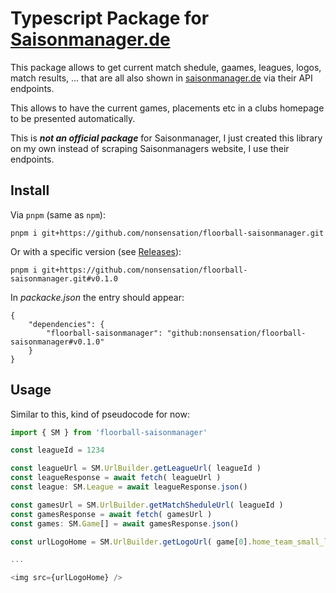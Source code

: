 # Typescript Package for [Saisonmanager.de](https://saisonmanager.de)

This package allows to get current match shedule, gaames, leagues, logos, match results, ...
that are all also shown in [saisonmanager.de](https://saisonmanager.de) via their API endpoints.

This allows to have the current games, placements etc in a clubs homepage to be presented automatically.

This is **_not an official package_** for Saisonmanager, I just created this library on my own instead of scraping Saisonmanagers website, I use their endpoints.

## Install

Via `pnpm` (same as `npm`):

```
pnpm i git+https://github.com/nonsensation/floorball-saisonmanager.git
```

Or with a specific version (see [Releases](https://github.com/nonsensation/floorball-saisonmanager/releases)):

```
pnpm i git+https://github.com/nonsensation/floorball-saisonmanager.git#v0.1.0
```

In _packacke.json_ the entry should appear:

```
{
	"dependencies": {
		"floorball-saisonmanager": "github:nonsensation/floorball-saisonmanager#v0.1.0"
	}
}
```

## Usage

Similar to this, kind of pseudocode for now:

```ts
import { SM } from 'floorball-saisonmanager'

const leagueId = 1234

const leagueUrl = SM.UrlBuilder.getLeagueUrl( leagueId )
const leagueResponse = await fetch( leagueUrl )
const league: SM.League = await leagueResponse.json()

const gamesUrl = SM.UrlBuilder.getMatchSheduleUrl( leagueId )
const gamesResponse = await fetch( gamesUrl )
const games: SM.Game[] = await gamesResponse.json()

const urlLogoHome = SM.UrlBuilder.getLogoUrl( game[0].home_team_small_logo );

...

<img src={urlLogoHome} />
```
